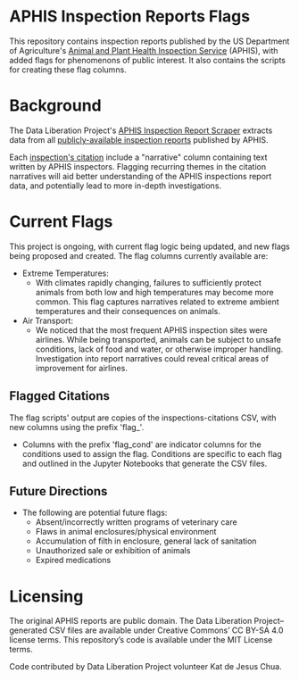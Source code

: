 # APHIS Inspection Reports Flags
This repository contains inspection reports published by the US Department of Agriculture's [Animal and Plant Health Inspection Service](https://www.aphis.usda.gov/aphis/home/) (APHIS), with added flags for phenomenons of public interest. It also contains the scripts for creating these flag columns. 

# Background
The Data Liberation Project's [APHIS Inspection Report Scraper](https://github.com/data-liberation-project/aphis-inspection-reports) extracts data from all [publicly-available inspection reports](https://efile.aphis.usda.gov/PublicSearchTool/s/inspection-reports) published by APHIS.

Each [inspection's citation]([url](https://github.com/data-liberation-project/aphis-inspection-reports/blob/main/data/combined/inspections-citations.csv)) include a "narrative" column containing text written by APHIS inspectors. Flagging recurring themes in the citation narratives will aid better understanding of the APHIS inspections report data, and potentially lead to more in-depth investigations. 

# Current Flags
This project is ongoing, with current flag logic being updated, and new flags being proposed and created. The flag columns currently available are: 
 * Extreme Temperatures:
   * With climates rapidly changing, failures to sufficiently protect animals from both low and high temperatures may become more common. This flag captures narratives related to extreme ambient temperatures and their consequences on animals.
 * Air Transport:
   * We noticed that the most frequent APHIS inspection sites were airlines. While being transported, animals can be subject to unsafe conditions, lack of food and water, or otherwise improper handling. Investigation into report narratives could reveal critical areas of improvement for airlines.

## Flagged Citations 
The flag scripts' output are copies of the inspections-citations CSV, with new columns using the prefix 'flag_'.
  * Columns with the prefix 'flag_cond' are indicator columns for the conditions used to assign the flag. Conditions are specific to each flag and outlined in the Jupyter Notebooks that generate the CSV files.
  
## Future Directions
* The following are potential future flags:
    * Absent/incorrectly written programs of veterinary care
    * Flaws in animal enclosures/physical environment
    * Accumulation of filth in enclosure, general lack of sanitation
    * Unauthorized sale or exhibition of animals
    * Expired medications
      
# Licensing 
The original APHIS reports are public domain. The Data Liberation Project–generated CSV files are available under Creative Commons’ CC BY-SA 4.0 license terms. This repository’s code is available under the MIT License terms.

Code contributed by Data Liberation Project volunteer Kat de Jesus Chua. 
